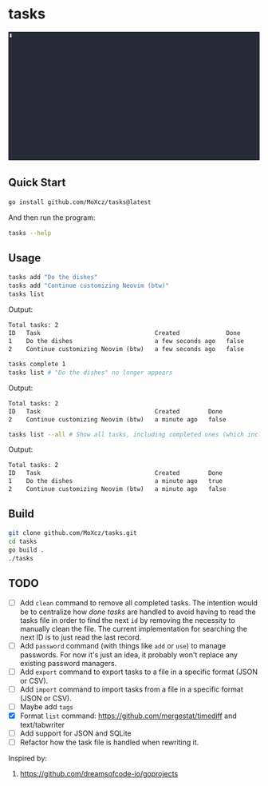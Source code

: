 # tasks

![](./tasks.gif)

## Quick Start

```sh
go install github.com/MoXcz/tasks@latest
```

And then run the program:

```sh
tasks --help
```

## Usage

```sh
tasks add "Do the dishes"
tasks add "Continue customizing Neovim (btw)"
tasks list
```

Output:
```
Total tasks: 2
ID   Task                                Created             Done
1    Do the dishes                       a few seconds ago   false
2    Continue customizing Neovim (btw)   a few seconds ago   false
```

```sh
tasks complete 1
tasks list # "Do the dishes" no longer appears
```

Output:
```
Total tasks: 2
ID   Task                                Created        Done
2    Continue customizing Neovim (btw)   a minute ago   false
```

```sh
tasks list --all # Show all tasks, including completed ones (which includes "Do the dieshes"
```

Output:
```
Total tasks: 2
ID   Task                                Created        Done
1    Do the dishes                       a minute ago   true
2    Continue customizing Neovim (btw)   a minute ago   false
```

## Build

```sh
git clone github.com/MoXcz/tasks.git
cd tasks
go build .
./tasks
```

## TODO

- [ ] Add `clean` command to remove all completed tasks. The intention would be to centralize how *done tasks* are handled to avoid having to read the tasks file in order to find the next `id` by removing the necessity to manually clean the file. The current implementation for searching the next ID is to just read the last record.
- [ ] Add `password` command (with things like `add` or `use`) to manage passwords. For now it's just an idea, it probably won't replace any existing password managers.
- [ ] Add `export` command to export tasks to a file in a specific format (JSON or CSV).
- [ ] Add `import` command to import tasks from a file in a specific format (JSON or CSV).
- [ ] Maybe add `tags`
- [x] Format `list` command: https://github.com/mergestat/timediff and text/tabwriter
- [ ] Add support for JSON and SQLite
- [ ] Refactor how the task file is handled when rewriting it.

Inspired by:
1. https://github.com/dreamsofcode-io/goprojects


